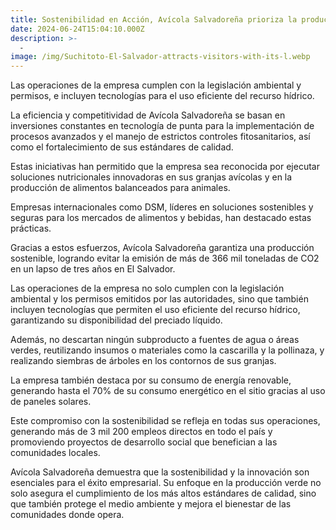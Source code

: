 ```yaml
---
title: Sostenibilidad en Acción, Avícola Salvadoreña prioriza la producción verde en Suchitoto.
date: 2024-06-24T15:04:10.000Z
description: >-
  -
image: /img/Suchitoto-El-Salvador-attracts-visitors-with-its-l.webp
---
```


Las operaciones de la empresa cumplen con la legislación ambiental y permisos, e incluyen tecnologías para el uso eficiente del recurso hídrico.

La eficiencia y competitividad de Avícola Salvadoreña se basan en inversiones constantes en tecnología de punta para la implementación de procesos avanzados y el manejo de estrictos controles fitosanitarios, así como el fortalecimiento de sus estándares de calidad. 

Estas iniciativas han permitido que la empresa sea reconocida por ejecutar soluciones nutricionales innovadoras en sus granjas avícolas y en la producción de alimentos balanceados para animales. 

Empresas internacionales como DSM, líderes en soluciones sostenibles y seguras para los mercados de alimentos y bebidas, han destacado estas prácticas.

Gracias a estos esfuerzos, Avícola Salvadoreña garantiza una producción sostenible, logrando evitar la emisión de más de 366 mil toneladas de CO2 en un lapso de tres años en El Salvador. 

Las operaciones de la empresa no solo cumplen con la legislación ambiental y los permisos emitidos por las autoridades, sino que también incluyen tecnologías que permiten el uso eficiente del recurso hídrico, garantizando su disponibilidad del preciado líquido.

Además, no descartan ningún subproducto a fuentes de agua o áreas verdes, reutilizando insumos o materiales como la cascarilla y la pollinaza, y realizando siembras de árboles en los contornos de sus granjas.

La empresa también destaca por su consumo de energía renovable, generando hasta el 70% de su consumo energético en el sitio gracias al uso de paneles solares. 

Este compromiso con la sostenibilidad se refleja en todas sus operaciones, generando más de 3 mil 200 empleos directos en todo el país y promoviendo proyectos de desarrollo social que benefician a las comunidades locales.

Avícola Salvadoreña demuestra que la sostenibilidad y la innovación son esenciales para el éxito empresarial. Su enfoque en la producción verde no solo asegura el cumplimiento de los más altos estándares de calidad, sino que también protege el medio ambiente y mejora el bienestar de las comunidades donde opera.
